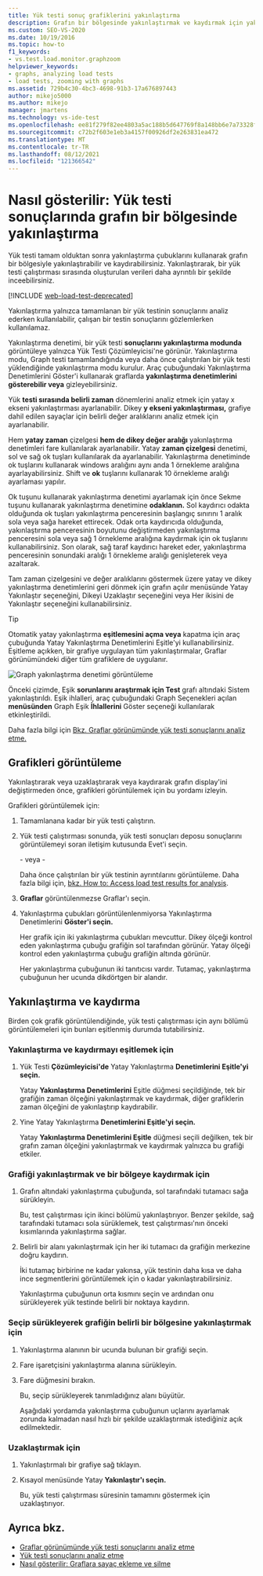 ```yaml
---
title: Yük testi sonuç grafiklerini yakınlaştırma
description: Grafın bir bölgesinde yakınlaştırmak ve kaydırmak için yakınlaştırma çubukları kullanarak yük testi çalıştırması sırasında oluşturulan verileri daha ayrıntılı bir şekilde incelemeyi öğrenin.
ms.custom: SEO-VS-2020
ms.date: 10/19/2016
ms.topic: how-to
f1_keywords:
- vs.test.load.monitor.graphzoom
helpviewer_keywords:
- graphs, analyzing load tests
- load tests, zooming with graphs
ms.assetid: 729b4c30-4bc3-4698-91b3-17a676897443
author: mikejo5000
ms.author: mikejo
manager: jmartens
ms.technology: vs-ide-test
ms.openlocfilehash: ee81f279f82ee4803a5ac188b5d647769f8a148bb6e7a73328f6c36236d6318c
ms.sourcegitcommit: c72b2f603e1eb3a4157f00926df2e263831ea472
ms.translationtype: MT
ms.contentlocale: tr-TR
ms.lasthandoff: 08/12/2021
ms.locfileid: "121366542"
---
```

# <a name="how-to-zoom-in-on-a-region-of-the-graph-in-load-test-results"></a>Nasıl gösterilir: Yük testi sonuçlarında grafın bir bölgesinde yakınlaştırma

Yük testi tamam olduktan sonra yakınlaştırma çubuklarını kullanarak grafın bir bölgesiyle yakınlaştırabilir ve kaydırabilirsiniz. Yakınlaştırarak, bir yük testi çalıştırması sırasında oluşturulan verileri daha ayrıntılı bir şekilde inceebilirsiniz.

[!INCLUDE [web-load-test-deprecated](includes/web-load-test-deprecated.md)]

Yakınlaştırma yalnızca tamamlanan bir yük testinin sonuçlarını analiz ederken kullanılabilir, çalışan bir testin sonuçlarını gözlemlerken kullanılamaz.

Yakınlaştırma denetimi, bir yük testi **sonuçlarını yakınlaştırma modunda** görüntüleye yalnızca Yük Testi Çözümleyicisi'ne görünür. Yakınlaştırma modu, Graph testi tamamlandığında veya daha önce çalıştırılan bir yük testi yüklendiğinde yakınlaştırma modu kurulur. Araç çubuğundaki Yakınlaştırma Denetimlerini Göster'i kullanarak graflarda **yakınlaştırma denetimlerini gösterebilir veya** gizleyebilirsiniz.

Yük **testi sırasında belirli zaman** dönemlerini analiz etmek için yatay x ekseni yakınlaştırması ayarlanabilir. Dikey **y ekseni yakınlaştırması,** grafiye dahil edilen sayaçlar için belirli değer aralıklarını analiz etmek için ayarlanabilir.

Hem **yatay zaman** çizelgesi **hem de dikey değer aralığı** yakınlaştırma denetimleri fare kullanılarak ayarlanabilir. Yatay **zaman çizelgesi** denetimi, sol ve sağ ok tuşları kullanılarak da ayarlanabilir. Yakınlaştırma denetiminde ok tuşlarını kullanarak windows aralığını aynı anda 1 örnekleme aralığına ayarlayabilirsiniz. Shift ve **ok** tuşlarını kullanarak 10 örnekleme aralığı ayarlaması yapılır.

Ok tuşunu kullanarak yakınlaştırma denetimi ayarlamak için önce Sekme tuşunu kullanarak yakınlaştırma denetimine **odaklanın.** Sol kaydırıcı odakta olduğunda ok tuşları yakınlaştırma penceresinin başlangıç sınırını 1 aralık sola veya sağa hareket ettirecek. Odak orta kaydırıcıda olduğunda, yakınlaştırma penceresinin boyutunu değiştirmeden yakınlaştırma penceresini sola veya sağ 1 örnekleme aralığına kaydırmak için ok tuşlarını kullanabilirsiniz. Son olarak, sağ taraf kaydırıcı hareket eder, yakınlaştırma penceresinin sonundaki aralığı 1 örnekleme aralığı genişleterek veya azaltarak.

Tam zaman çizelgesini ve değer aralıklarını göstermek üzere yatay ve  dikey yakınlaştırma denetimlerini geri dönmek için  grafın açılır menüsünde Yatay Yakınlaştır seçeneğini, Dikeyi Uzaklaştır seçeneğini veya Her ikisini de Yakınlaştır seçeneğini kullanabilirsiniz. 

> [!TIP]
> Otomatik yatay yakınlaştırma **eşitlemesini açma veya** kapatma için araç çubuğunda Yatay Yakınlaştırma Denetimlerini Eşitle'yi kullanabilirsiniz. Eşitleme açıkken, bir grafiye uygulayan tüm yakınlaştırmalar, Graflar görünümündeki diğer tüm grafiklere de uygulanır.

![Graph yakınlaştırma denetimi görüntüleme](../test/media/ltest_zoomcontrol.png)

Önceki çizimde, Eşik **sorunlarını araştırmak için Test** grafı altındaki Sistem yakınlaştırıldı. Eşik ihlalleri, araç çubuğundaki Graph Seçenekleri açılan **menüsünden** Graph Eşik **İhlallerini** Göster seçeneği kullanılarak etkinleştirildi.

Daha fazla bilgi için [Bkz. Graflar görünümünde yük testi sonuçlarını analiz etme.](../test/analyze-load-test-results-in-the-graphs-view.md)

## <a name="display-graphs"></a>Grafikleri görüntüleme

Yakınlaştırarak veya uzaklaştırarak veya kaydırarak grafın display'ini değiştirmeden önce, grafikleri görüntülemek için bu yordamı izleyin.

Grafikleri görüntülemek için:

1. Tamamlanana kadar bir yük testi çalıştırın.

2. Yük testi çalıştırması sonunda,  yük testi sonuçları deposu sonuçlarını görüntülemeyi soran iletişim kutusunda Evet'i seçin.

     \- veya -

     Daha önce çalıştırılan bir yük testinin ayrıntılarını görüntüleme. Daha fazla bilgi için, [bkz. How to: Access load test results for analysis](../test/how-to-access-load-test-results-for-analysis.md).

3. **Graflar** görüntülenmezse Graflar'ı seçin.

4. Yakınlaştırma çubukları görüntülenlenmiyorsa Yakınlaştırma Denetimlerini **Göster'i seçin.**

     Her grafik için iki yakınlaştırma çubukları mevcuttur. Dikey ölçeği kontrol eden yakınlaştırma çubuğu grafiğin sol tarafından görünür. Yatay ölçeği kontrol eden yakınlaştırma çubuğu grafiğin altında görünür.

     Her yakınlaştırma çubuğunun iki tanıtıcısı vardır. Tutamaç, yakınlaştırma çubuğunun her ucunda dikdörtgen bir alandır.

## <a name="zoom-and-scroll"></a>Yakınlaştırma ve kaydırma

Birden çok grafik görüntülendiğinde, yük testi çalıştırması için aynı bölümü görüntülemeleri için bunları eşitlenmiş durumda tutabilirsiniz.

### <a name="to-synchronize-zooming-and-scrolling"></a>Yakınlaştırma ve kaydırmayı eşitlemek için

1. Yük Testi **Çözümleyicisi'de** Yatay Yakınlaştırma **Denetimlerini Eşitle'yi seçin.**

     Yatay **Yakınlaştırma Denetimlerini** Eşitle düğmesi seçildiğinde, tek bir grafiğin zaman ölçeğini yakınlaştırmak ve kaydırmak, diğer grafiklerin zaman ölçeğini de yakınlaştırıp kaydırabilir.

2. Yine Yatay Yakınlaştırma **Denetimlerini Eşitle'yi seçin.**

     Yatay **Yakınlaştırma Denetimlerini Eşitle** düğmesi seçili değilken, tek bir grafın zaman ölçeğini yakınlaştırmak ve kaydırmak yalnızca bu grafiği etkiler.

### <a name="to-zoom-and-scroll-to-a-region-of-the-graph"></a>Grafiği yakınlaştırmak ve bir bölgeye kaydırmak için

1. Grafın altındaki yakınlaştırma çubuğunda, sol tarafındaki tutamacı sağa sürükleyin.

     Bu, test çalıştırması için ikinci bölümü yakınlaştırıyor. Benzer şekilde, sağ tarafındaki tutamacı sola sürüklemek, test çalıştırması'nın önceki kısımlarında yakınlaştırma sağlar.

2. Belirli bir alanı yakınlaştırmak için her iki tutamacı da grafiğin merkezine doğru kaydırın.

     İki tutamaç birbirine ne kadar yakınsa, yük testinin daha kısa ve daha ince segmentlerini görüntülemek için o kadar yakınlaştırabilirsiniz.

     Yakınlaştırma çubuğunun orta kısmını seçin ve ardından onu sürükleyerek yük testinde belirli bir noktaya kaydırın.

### <a name="to-zoom-to-a-region-of-the-graph-by-choosing-and-dragging"></a>Seçip sürükleyerek grafiğin belirli bir bölgesine yakınlaştırmak için

1. Yakınlaştırma alanının bir ucunda bulunan bir grafiği seçin.

2. Fare işaretçisini yakınlaştırma alanına sürükleyin.

3. Fare düğmesini bırakın.

    Bu, seçip sürükleyerek tanımladığınız alanı büyütür.

   Aşağıdaki yordamda yakınlaştırma çubuğunun uçlarını ayarlamak zorunda kalmadan nasıl hızlı bir şekilde uzaklaştırmak istediğiniz açık edilmektedir.

### <a name="to-zoom-out"></a>Uzaklaştırmak için

1. Yakınlaştırmalı bir grafiye sağ tıklayın.

2. Kısayol menüsünde Yatay **Yakınlaştır'ı seçin.**

     Bu, yük testi çalıştırması süresinin tamamını göstermek için uzaklaştırıyor.

## <a name="see-also"></a>Ayrıca bkz.

- [Graflar görünümünde yük testi sonuçlarını analiz etme](../test/analyze-load-test-results-in-the-graphs-view.md)
- [Yük testi sonuçlarını analiz etme](../test/analyze-load-test-results-using-the-load-test-analyzer.md)
- [Nasıl gösterilir: Graflara sayaç ekleme ve silme](../test/how-to-add-and-delete-counters-on-graphs-in-load-test-results.md)
